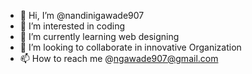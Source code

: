 - 👋 Hi, I’m @nandinigawade907
- 👀 I’m interested in coding
- 🌱 I’m currently learning web designing
- 💞️ I’m looking to collaborate in innovative Organization
- 📫 How to reach me @ngawade907@gmail.com

<!---
nandinigawade907/nandinigawade907 is a ✨ special ✨ repository because its `README.md` (this file) appears on your GitHub profile.
You can click the Preview link to take a look at your changes.
--->
